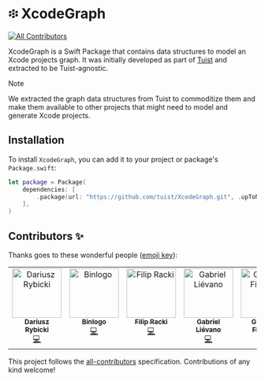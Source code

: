 # ፨ XcodeGraph
<!-- ALL-CONTRIBUTORS-BADGE:START - Do not remove or modify this section -->
[![All Contributors](https://img.shields.io/badge/all_contributors-6-orange.svg?style=flat-square)](#contributors-)
<!-- ALL-CONTRIBUTORS-BADGE:END -->

XcodeGraph is a Swift Package that contains data structures to model an Xcode projects graph.
It was initially developed as part of [Tuist](https://github.com/tuist/tuist) and extracted to be Tuist-agnostic.

> [!NOTE]
> We extracted the graph data structures from Tuist to commoditize them and make them available to other projects that might need to model and generate Xcode projects.

## Installation

To install `XcodeGraph`, you can add it to your project or package's `Package.swift`:

```swift
let package = Package(
    dependencies: [
        .package(url: "https://github.com/tuist/XcodeGraph.git", .upToNextMajor(from: "0.7.0")),
    ],
)
```
## Contributors ✨

Thanks goes to these wonderful people ([emoji key](https://allcontributors.org/docs/en/emoji-key)):

<!-- ALL-CONTRIBUTORS-LIST:START - Do not remove or modify this section -->
<!-- prettier-ignore-start -->
<!-- markdownlint-disable -->
<table>
  <tbody>
    <tr>
      <td align="center" valign="top" width="14.28%"><a href="http://darrarski.pl"><img src="https://avatars.githubusercontent.com/u/1384684?v=4?s=100" width="100px;" alt="Dariusz Rybicki"/><br /><sub><b>Dariusz Rybicki</b></sub></a><br /><a href="https://github.com/tuist/XcodeGraph/commits?author=darrarski" title="Code">💻</a></td>
      <td align="center" valign="top" width="14.28%"><a href="https://github.com/Binlogo"><img src="https://avatars.githubusercontent.com/u/7845507?v=4?s=100" width="100px;" alt="Binlogo"/><br /><sub><b>Binlogo</b></sub></a><br /><a href="https://github.com/tuist/XcodeGraph/commits?author=Binlogo" title="Code">💻</a></td>
      <td align="center" valign="top" width="14.28%"><a href="https://github.com/filipracki"><img src="https://avatars.githubusercontent.com/u/27164368?v=4?s=100" width="100px;" alt="Filip Racki"/><br /><sub><b>Filip Racki</b></sub></a><br /><a href="https://github.com/tuist/XcodeGraph/commits?author=filipracki" title="Code">💻</a></td>
      <td align="center" valign="top" width="14.28%"><a href="https://github.com/rgnns"><img src="https://avatars.githubusercontent.com/u/811827?v=4?s=100" width="100px;" alt="Gabriel Liévano"/><br /><sub><b>Gabriel Liévano</b></sub></a><br /><a href="https://github.com/tuist/XcodeGraph/commits?author=rgnns" title="Code">💻</a></td>
      <td align="center" valign="top" width="14.28%"><a href="https://github.com/fila95"><img src="https://avatars.githubusercontent.com/u/7265334?v=4?s=100" width="100px;" alt="Giovanni Filaferro"/><br /><sub><b>Giovanni Filaferro</b></sub></a><br /><a href="https://github.com/tuist/XcodeGraph/commits?author=fila95" title="Code">💻</a></td>
      <td align="center" valign="top" width="14.28%"><a href="https://github.com/Garfeild"><img src="https://avatars.githubusercontent.com/u/12799?v=4?s=100" width="100px;" alt="Anton Kolchunov"/><br /><sub><b>Anton Kolchunov</b></sub></a><br /><a href="https://github.com/tuist/XcodeGraph/commits?author=Garfeild" title="Code">💻</a></td>
    </tr>
  </tbody>
</table>

<!-- markdownlint-restore -->
<!-- prettier-ignore-end -->

<!-- ALL-CONTRIBUTORS-LIST:END -->

This project follows the [all-contributors](https://github.com/all-contributors/all-contributors) specification. Contributions of any kind welcome!